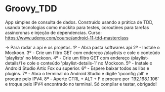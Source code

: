 # Groovy_TDD
App simples de consulta de dados. Construído usando a prática de TDD, usando tecnologias como mockito para testes, coroutines para tarefas assincronas e injeção de dependencias. Curso: https://www.udemy.com/course/android-11-tdd-masterclass


-> Para rodar a api e os projetos.
1º - Abra pasta softwares api
2º - Instale o Mockoon.
3º - Crie um filtro GET com endereço /playlists e cole o conteúdo 'playlists' no Mockoon.
4º - Crie um filtro GET com endereço /playlist-details/1 e cole o conteúdo 'playlist-details-1' no Mockoon.
5º - Instale o Android Studio Artic Fox ou superior.
6º - Espere baixar todos as libs e plugins.
7º - Abra o terminal do Android Studio e digite 'ipconfig /all' e procure pelo IPV4.
8º - Aperte CTRL + ALT + F e procure por '192.168.1.106' e troque pelo IPV4 encontrado no terminal.
Só compilar e testar, obrigado!
